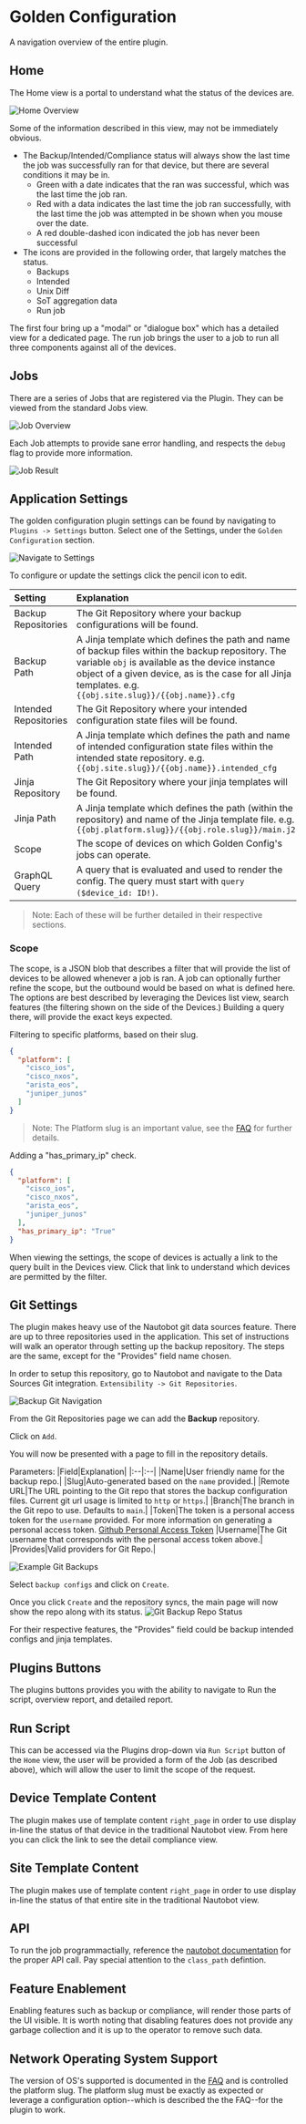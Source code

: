# Golden Configuration 

A navigation overview of the entire plugin.

## Home

The Home view is a portal to understand what the status of the devices are. 

![Home Overview](./img/golden-overview.png)

Some of the information described in this view, may not be immediately obvious.

* The Backup/Intended/Compliance status will always show the last time the job was successfully ran for that device, but there are several conditions it may be in.
  * Green with a date indicates that the ran was successful, which was the last time the job ran. 
  * Red with a data indicates the last time the job ran successfully, with the last time the job was attempted in be shown when you mouse over the date.
  * A red double-dashed icon indicated the job has never been successful
* The icons are provided in the following order, that largely matches the status.
  * Backups
  * Intended
  * Unix Diff
  * SoT aggregation data
  * Run job

The first four bring up a "modal" or "dialogue box" which has a detailed view for a dedicated page. The run job brings the user to a job to run all three 
components against all of the devices.

## Jobs

There are a series of Jobs that are registered via the Plugin. They can be viewed from the standard Jobs view.

![Job Overview](./img/job-overview.png)

Each Job attempts to provide sane error handling, and respects the `debug` flag to provide more information.

![Job Result](./img/job-result.png)

## Application Settings

The golden configuration plugin settings can be found by navigating to `Plugins -> Settings` button. Select one of the Settings, under the `Golden Configuration` section.

![Navigate to Settings](./img/navigate-compliance-rules.png)

To configure or update the settings click the pencil icon to edit.

|Setting|Explanation|
|:--|:--|
|Backup Repositories |The Git Repository where your backup configurations will be found. |
|Backup Path|A Jinja template which defines the path and name of backup files within the backup repository. The variable `obj` is available as the device instance object of a given device, as is the case for all Jinja templates. e.g. `{{obj.site.slug}}/{{obj.name}}.cfg`|
|Intended Repositories |The Git Repository where your intended configuration state files will be found. |
|Intended Path|A Jinja template which defines the path and name of intended configuration state files within the intended state repository. e.g. `{{obj.site.slug}}/{{obj.name}}.intended_cfg`|
|Jinja Repository |The Git Repository where your jinja templates will be found. |
|Jinja Path|A Jinja template which defines the path (within the repository) and name of the Jinja template file. e.g. `{{obj.platform.slug}}/{{obj.role.slug}}/main.j2`|
|Scope|The scope of devices on which Golden Config's jobs can operate. |
|GraphQL Query|A query that is evaluated and used to render the config. The query must start with `query ($device_id: ID!)`.|

> Note: Each of these will be further detailed in their respective sections.

### Scope

The scope, is a JSON blob that describes a filter that will provide the list of devices to be allowed whenever a job is ran. A job can optionally further refine the scope, but the outbound would be based on what is defined here. The options are best described by leveraging the Devices list view, search features (the filtering shown on the side of the Devices.) Building a query there, will provide the exact keys expected.

Filtering to specific platforms, based on their slug.

```json
{
  "platform": [
    "cisco_ios",
    "cisco_nxos",
    "arista_eos",
    "juniper_junos"
  ]
}
```

> Note: The Platform slug is an important value, see the [FAQ](./FAQ.md) for further details.

Adding a "has_primary_ip" check. 

```json
{
  "platform": [
    "cisco_ios",
    "cisco_nxos",
    "arista_eos",
    "juniper_junos"
  ],
  "has_primary_ip": "True"
}
```

When viewing the settings, the scope of devices is actually a link to the query built in the Devices view. Click that link to understand which devices are permitted by the filter.

## Git Settings

The plugin makes heavy use of the Nautobot git data sources feature. There are up to three repositories used in the application. This set of instructions will walk an operator through setting up the backup repository. The steps are the same, except for the "Provides" field name chosen.

In order to setup this repository, go to Nautobot and navigate to the Data Sources Git integration. `Extensibility -> Git Repositories`.

![Backup Git Navigation](./img/git-step1.png)

From the Git Repositories page we can add the **Backup** repository.

Click on `Add`.

You will now be presented with a page to fill in the repository details.

Parameters:
|Field|Explanation|
|:--|:--|
|Name|User friendly name for the backup repo.|
|Slug|Auto-generated based on the `name` provided.|
|Remote URL|The URL pointing to the Git repo that stores the backup configuration files. Current git url usage is limited to `http` or `https`.|
|Branch|The branch in the Git repo to use. Defaults to `main`.|
|Token|The token is a personal access token for the `username` provided.  For more information on generating a personal access token. [Github Personal Access Token](https://docs.github.com/en/github/authenticating-to-github/creating-a-personal-access-token)
|Username|The Git username that corresponds with the personal access token above.|
|Provides|Valid providers for Git Repo.|
<br>

![Example Git Backups](./img/backup-git-step2.png)

Select `backup configs` and click on `Create`.

Once you click `Create` and the repository syncs, the main page will now show the repo along with its status.
![Git Backup Repo Status](./img/backup-git-step3.png)

For their respective features, the "Provides" field could be backup intended configs and jinja templates.

## Plugins Buttons

The plugins buttons provides you with the ability to navigate to Run the script, overview report, and detailed report.

## Run Script

This can be accessed via the Plugins drop-down via `Run Script` button of the `Home` view, the user will be provided a form of the Job (as described 
above), which will allow the user to limit the scope of the request.

## Device Template Content

The plugin makes use of template content `right_page` in order to use display in-line the status of that device in the traditional Nautobot view. From here you can click the link to see the detail compliance view.

## Site Template Content

The plugin makes use of template content `right_page` in order to use display in-line the status of that entire site in the traditional Nautobot view. 

## API

To run the job programmactially, reference the [nautobot documentation](https://nautobot.readthedocs.io/en/stable/additional-features/jobs/#via-the-api) for the proper API call. Pay special attention to the `class_path` defintion.

## Feature Enablement

Enabling features such as backup or compliance, will render those parts of the UI visible. It is worth noting that disabling features does not provide any
garbage collection and it is up to the operator to remove such data.

## Network Operating System Support

The version of OS's supported is documented in the [FAQ](./FAQ.md) and is controlled the platform slug. The platform slug must be exactly as expected or leverage
a configuration option--which is described the the FAQ--for the plugin to work.